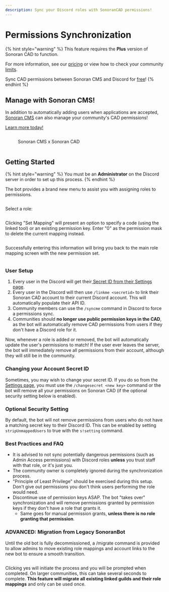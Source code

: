 ```yaml
---
description: Sync your Discord roles with SonoranCAD permissions!
---
```


# Permissions Synchronization

{% hint style="warning" %}
This feature requires the **Plus** version of Sonoran CAD to function.&#x20;

For more information, see our [pricing](../../../pricing/faq/) or view how to check your community [limits](../../../tutorials/getting-started/view-your-limits.md).&#x20;

Sync CAD permissions between Sonoran CMS and Discord for [free](https://info.sonorancms.com/integration-capabilities/sonoran-cad-sync)!
{% endhint %}

## Manage with Sonoran CMS!

In addition to automatically adding users when applications are accepted, [Sonoran CMS](https://info.sonorancms.com/why-choose-sonoran-cms/why-choose-sonoran-cms) can also manage your community's CAD permissions!

[Learn more today!](https://info.sonorancms.com/why-choose-sonoran-cms/why-choose-sonoran-cms)

<figure><img src="../../../.gitbook/assets/BigSquare.png" alt=""><figcaption><p>Sonoran CMS x Sonoran CAD</p></figcaption></figure>

<figure><img src="../../../.gitbook/assets/image.png" alt=""><figcaption></figcaption></figure>

## Getting Started

{% hint style="warning" %}
You must be an **Administrator** on the Discord server in order to set up this process.
{% endhint %}

The bot provides a brand new menu to assist you with assigning roles to permissions.

<figure><img src="../../../.gitbook/assets/Screenshot_13 (1).png" alt=""><figcaption></figcaption></figure>

Select a role:

<figure><img src="../../../.gitbook/assets/Screenshot_14.png" alt=""><figcaption></figcaption></figure>

Clicking "Set Mapping" will present an option to specify a code (using the linked tool) or an existing permission key. Enter "0" as the permission mask to delete the current mapping instead.

<figure><img src="../../../.gitbook/assets/Screenshot_15.png" alt=""><figcaption></figcaption></figure>

Successfully entering this information will bring you back to the main role mapping screen with the new permission set.

<figure><img src="../../../.gitbook/assets/Screenshot_16.png" alt=""><figcaption></figcaption></figure>

### User Setup

1. Every user in the Discord will get their[ Secret ID from their Settings page](../../../sonoran-cad/api-integration/getting-started/account-secret-id.md).
2. Every user in the Discord will then use `/linkme <secretid>` to link their Sonoran CAD account to their current Discord account. This will automatically populate their API ID.
3. Community members can use the `/syncme` command in Discord to force a permissions sync.
4. Communities should **no longer use public permission keys in the CAD**, as the bot will automatically remove CAD permissions from users if they don't have a Discord role for it.

Now, whenever a role is added or removed, the bot will automatically update the user's permissions to match! If the user ever leaves the server, the bot will immediately remove all permissions from their account, although they will still be in the community.

### Changing your Account Secret ID

Sometimes, you may wish to change your secret ID. If you do so from the [Settings page](../../../sonoran-cad/api-integration/getting-started/account-secret-id.md), you must use the `/changesecret <new key>` command or the bot will remove all your permissions on Sonoran CAD (if the optional security setting below is enabled).

### Optional Security Setting

By default, the bot will not remove permissions from users who do not have a matching secret key to their Discord ID. This can be enabled by setting `stripUnmappedUsers` to true with the `s!setting` command.

### Best Practices and FAQ

* It is advised to not sync potentially dangerous permissions (such as Admin Access permissions) with Discord roles **unless** you trust staff with that role, or it's just you.
* The community owner is completely ignored during the synchronization process.
* "Principle of Least Privilege" should be exercised during this setup. Don't give out permissions you don't think users performing the role would need.
* Discontinue use of permission keys ASAP. The bot "takes over" synchronization and will remove permissions granted by permission keys if they don't have a role that grants it.
  * Same goes for manual permission grants, **unless there is no role granting that permission**.

### ADVANCED: Migration from Legacy SonoranBot

Until the old bot is fully decommissioned, a /migrate command is provided to allow admins to move existing role mappings and account links to the new bot to ensure a smooth transition.&#x20;

<figure><img src="../../../.gitbook/assets/Screenshot_17.png" alt=""><figcaption></figcaption></figure>

Clicking yes will initiate the process and you will be prompted when completed. On larger communities, this can take several seconds to complete. **This feature will migrate all existing linked guilds and their role mappings** and only can be used once.

